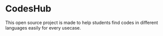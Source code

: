 # CodesHub
This open source project is made to help students find codes in different languages easily for every usecase.
